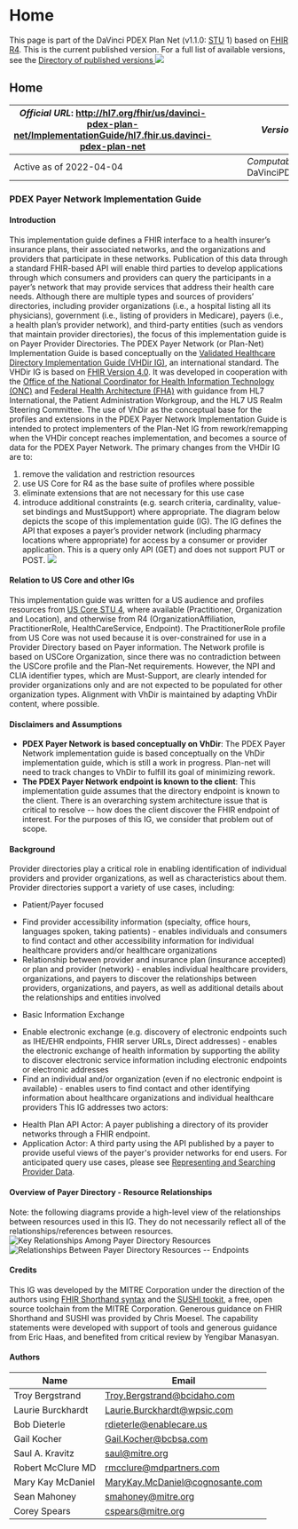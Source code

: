 # Home
This page is part of the DaVinci PDEX Plan Net (v1.1.0: [STU](https://confluence.hl7.org/display/HL7/HL7+Balloting "Standard for Trial-Use") 1\) based on [FHIR R4](http://hl7.org/fhir/R4). This is the current published version. For a full list of available versions, see the [Directory of published versions ![](external.png)](http://hl7.org/fhir/us/davinci-pdex-plan-net/history.html)
## Home
| *Official URL*: http://hl7.org/fhir/us/davinci-pdex-plan-net/ImplementationGuide/hl7.fhir.us.davinci-pdex-plan-net | | | | *Version*:  1.1.0 |
| --- | --- | --- | --- | --- |
| Active    as of 2022-04-04 | | | | *Computable Name*: DaVinciPDEXPlanNet |
### PDEX Payer Network Implementation Guide
#### Introduction
This implementation guide defines a FHIR interface to a health insurer’s insurance plans, their associated networks, and the organizations and providers that participate in these networks. Publication of this data through a standard FHIR-based API will enable third parties to develop applications through which consumers and providers can query the participants in a payer’s network that may provide services that address their health care needs. Although there are multiple types and sources of providers’ directories, including provider organizations (i.e., a hospital listing all its physicians), government (i.e., listing of providers in Medicare), payers (i.e., a health plan’s provider network), and third-party entities (such as vendors that maintain provider directories), the focus of this implementation guide is on Payer Provider Directories.
The PDEX Payer Network (or Plan-Net) Implementation Guide is based conceptually on the [Validated Healthcare Directory Implementation Guide (VHDir IG)](http://hl7.org/fhir/uv/vhdir/2018Sep/index.html), an international standard. The VHDir IG is based on [FHIR Version 4.0](http://hl7.org/fhir/R4/index.html). It was developed in cooperation with the [Office of the National Coordinator for Health Information Technology (ONC)](http://www.healthit.gov/newsroom/about-onc) and [Federal Health Architecture (FHA)](https://www.healthit.gov/policy-researchers-implementers/federal-health-architecture-fha) with guidance from HL7 International, the Patient Administration Workgroup, and the HL7 US Realm Steering Committee.
The use of VhDir as the conceptual base for the profiles and extensions in the PDEX Payer Network Implementation Guide is intended to protect implementers of the Plan-Net IG from rework/remapping when the VHDir concept reaches implementation, and becomes a source of data for the PDEX Payer Network. The primary changes from the VHDir IG are to:
1. remove the validation and restriction resources
2. use US Core for R4 as the base suite of profiles where possible
3. eliminate extensions that are not necessary for this use case
4. introduce additional constraints (e.g. search criteria, cardinality, value-set bindings and MustSupport) where appropriate.
The diagram below depicts the scope of this implementation guide (IG). The IG defines the API that exposes a payer’s provider network (including pharmacy locations where appropriate) for access by a consumer or provider application. This is a query only API (GET) and does not support PUT or POST.
![](Bob3.png)
#### Relation to US Core and other IGs
This implementation guide was written for a US audience and profiles resources from [US Core STU 4](http://hl7.org/fhir/us/core/STU3.1.1/index.html), where available (Practitioner, Organization and Location), and otherwise from R4 (OrganizationAffiliation, PractitionerRole, HealthCareService, Endpoint). The PractitionerRole profile from US Core was not used because it is over-constrained for use in a Provider Directory based on Payer information. The Network profile is based on USCore Organization, since there was no contradiction between the USCore profile and the Plan-Net requirements. However, the NPI and CLIA identifier types, which are Must-Support, are clearly intended for provider organizations only and are not expected to be populated for other organization types. Alignment with VhDir is maintained by adapting VhDir content, where possible.
#### Disclaimers and Assumptions
* **PDEX Payer Network is based conceptually on VhDir**: The PDEX Payer Network implementation guide is based conceptually on the VhDir implementation guide, which is still a work in progress. Plan-net will need to track changes to VhDir to fulfill its goal of minimizing rework.
* **The PDEX Payer Network endpoint is known to the client**: This implementation guide assumes that the directory endpoint is known to the client. There is an overarching system architecture issue that is critical to resolve -- how does the client discover the FHIR endpoint of interest. For the purposes of this IG, we consider that problem out of scope.
#### Background
Provider directories play a critical role in enabling identification of individual providers and provider organizations, as well as characteristics about them. Provider directories support a variety of use cases, including:
* Patient/Payer focused
+ Find provider accessibility information (specialty, office hours, languages spoken, taking patients) - enables individuals and consumers to find contact and other accessibility information for individual healthcare providers and/or healthcare organizations
+ Relationship between provider and insurance plan (insurance accepted) or plan and provider (network) - enables individual healthcare providers, organizations, and payers to discover the relationships between providers, organizations, and payers, as well as additional details about the relationships and entities involved
* Basic Information Exchange
+ Enable electronic exchange (e.g. discovery of electronic endpoints such as IHE/EHR endpoints, FHIR server URLs, Direct addresses) - enables the electronic exchange of health information by supporting the ability to discover electronic service information including electronic endpoints or electronic addresses
+ Find an individual and/or organization (even if no electronic endpoint is available) - enables users to find contact and other identifying information about healthcare organizations and individual healthcare providers
This IG addresses two actors:
* Health Plan API Actor: A payer publishing a directory of its provider networks through a FHIR endpoint.
* Application Actor: A third party using the API published by a payer to provide useful views of the payer's provider networks for end users.
For anticipated query use cases, please see [Representing and Searching Provider Data](implementation.html#Representing).
#### Overview of Payer Directory - Resource Relationships
Note: the following diagrams provide a high-level view of the relationships between resources used in this IG. They do not necessarily reflect all of the relationships/references between resources.
![Key Relationships Among Payer Directory Resources](Slide2.png)
![Relationships Between Payer Directory Resources -- Endpoints](Slide3.png)
#### Credits
This IG was developed by the MITRE Corporation under the direction of the authors using [FHIR Shorthand syntax](https://build.fhir.org/ig/HL7/fhir-shorthand/) and the [SUSHI tookit](https://github.com/FHIR/sushi), a free, open source toolchain from the MITRE Corporation. Generous guidance on FHIR Shorthand and SUSHI was provided by Chris Moesel. The capability statements were developed with support of tools and generous guidance from Eric Haas, and benefited from critical review by Yengibar Manasyan.
#### Authors
| Name | Email |
| --- | --- |
| Troy Bergstrand | Troy.Bergstrand@bcidaho.com |
| Laurie Burckhardt | Laurie.Burckhardt@wpsic.com |
| Bob Dieterle | rdieterle@enablecare.us |
| Gail Kocher | Gail.Kocher@bcbsa.com |
| Saul A. Kravitz | saul@mitre.org |
| Robert McClure MD | rmcclure@mdpartners.com |
| Mary Kay McDaniel | MaryKay.McDaniel@cognosante.com |
| Sean Mahoney | smahoney@mitre.org |
| Corey Spears | cspears@mitre.org |